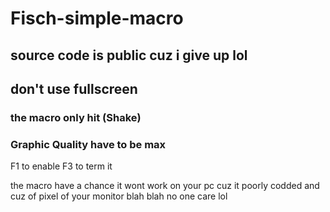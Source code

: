 # Fisch-simple-macro

## source code is public cuz i give up lol

## don't use fullscreen

### the macro only hit (Shake)
### Graphic Quality have to be max

F1 to enable
F3 to term it

the macro have a chance it wont work on your pc cuz it poorly codded and cuz of pixel of your monitor blah blah no one care lol
